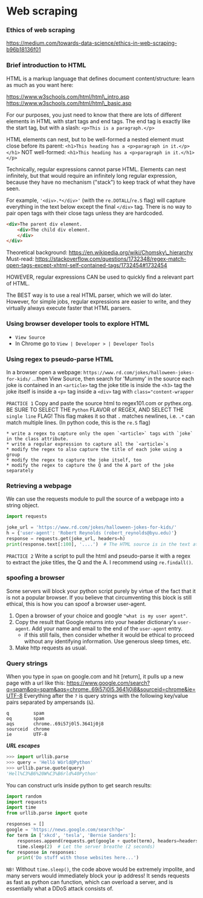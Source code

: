 # Web scraping

### Ethics of web scraping

https://medium.com/towards-data-science/ethics-in-web-scraping-b96b18136f01

###  Brief introduction to HTML

HTML is a markup language that defines document content/structure:
learn as much as you want here:

https://www.w3schools.com/html/html\_intro.asp
https://www.w3schools.com/html/html\_basic.asp

For our purposes, you just need to know that there are lots of different
elements in HTML with start tags and end tags. The end tag is exactly like
the start tag, but with a slash: `<p>This is a paragraph.</p>`

HTML elements can nest, but to be well-formed a nested element must close
before its parent: `<h1>This heading has a <p>paragraph in it.</p></h1>`
NOT well-formed:   `<h1>This heading has a <p>paragraph in it.</h1></p>`

Technically, regular expressions cannot parse HTML. Elements can nest
infinitely, but that would require an infinitely long regular expression,
because they have no mechanism ("stack") to keep track of what they have seen.

For example, `'<div>.*</div>'` (with the `re.DOTALL`/`re.S` flag) will capture
everything in the text below except the final `</div>` tag. There is no way to
pair open tags with their close tags unless they are hardcoded.

```html
<div>The parent div element.
    <div>The child div element.
    </div>
</div>
```

Theoretical background: https://en.wikipedia.org/wiki/Chomsky\_hierarchy
Must-read: https://stackoverflow.com/questions/1732348/regex-match-open-tags-except-xhtml-self-contained-tags/1732454#1732454

HOWEVER, regular expressions CAN be used to quickly find a relevant part of
HTML.

The BEST way is to use a real HTML parser, which we will do later. However, for
simple jobs, regular expressions are easier to write, and they virtually always
execute faster that HTML parsers.

### Using browser developer tools to explore HTML

* `View Source`
* In Chrome go to `View | Developer > | Developer Tools`

### Using regex to pseudo-parse HTML

In a browser open a webpage:
`https://www.rd.com/jokes/halloween-jokes-for-kids/`
...then View Source, then search for 'Mummy' in the source
each joke is contained in an `<article>` tag
the joke title is inside the `<h3>` tag
the joke itself is inside a `<p>` tag inside a `<div>` tag with `class="content-wrapper`

`PRACTICE 1`
Copy and paste the source html to regex101.com or pythex.org. BE SURE TO SELECT
THE `Python` FLAVOR of REGEX, AND SELECT THE `single line` FLAG! This flag
makes it so that `.` matches newlines, i.e. `.*` can match multiple lines. (In
python code, this is the `re.S` flag)

    * write a regex to capture only the open `<article>` tags with `joke` in the class attribute.
    * write a regular expression to capture all the `<article>`s
    * modify the regex to also capture the title of each joke using a group
    * modify the regex to capture the joke itself, too
    * modify the regex to capture the Q and the A part of the joke separately

### Retrieving a webpage

We can use the requests module to pull the source of a webpage into
a string object.

```python
import requests

joke_url = 'https://www.rd.com/jokes/halloween-jokes-for-kids/'
h = {'user-agent': 'Robert Reynolds (robert_reynolds@byu.edu)'}
response = requests.get(joke_url, headers=h)
print(response.text[:100], '....')  # The HTML source is in the text attribute
```

`PRACTICE 2`
Write a script to pull the html and pseudo-parse it with a regex to extract
the joke titles, the Q and the A. I recommend using `re.findall()`.

### spoofing a browser

Some servers will block your python script purely by virtue of the fact that it
is not a popular browser. If you believe that circumventing this block is still
ethical, this is how you can spoof a browser user-agent.

1. Open a browser of your choice and google `"what is my user agent"`.
1. Copy the result that Google returns into your header dictionary's
    `user-agent`. Add your name and email to the end of the `user-agent` entry.
    * if this still fails, then consider whether it would be ethical to proceed
        without any identifying information. Use generous sleep times, etc.
1. Make http requests as usual.

### Query strings

When you type in `spam` on google.com and hit [return], it pulls up a new page
with a url like this:
https://www.google.com/search?q=spam&oq=spam&aqs=chrome..69i57j0l5.3641j0j8&sourceid=chrome&ie=UTF-8
Everything after the `?` is query strings with the following key/value pairs
separated by ampersands (`&`).

```
q         spam
oq        spam
aqs       chrome..69i57j0l5.3641j0j8
sourceid  chrome
ie        UTF-8
```

***URL escapes***

```python
>>> import urllib.parse
>>> query = 'Hellö Wörld@Python'
>>> urllib.parse.quote(query)
'Hell%C3%B6%20W%C3%B6rld%40Python'
```

You can construct urls inside python to get search results:

```python
import random
import requests
import time
from urllib.parse import quote

responses = []
google = 'https://news.google.com/search?q='
for term in ['xkcd', 'tesla', 'Bernie Sanders']:
    responses.append(requests.get(google + quote(term), headers=headers))
    time.sleep(2)  # Let the server breathe (2 seconds)
for response in responses:
    print('Do stuff with those websites here...')
```

`NB!` Without `time.sleep()`, the code above would be extremely impolite,
and many servers would immediately block your ip address! It sends requests as
fast as python can function, which can overload a server, and is essentially
what a DDoS attack consists of.
